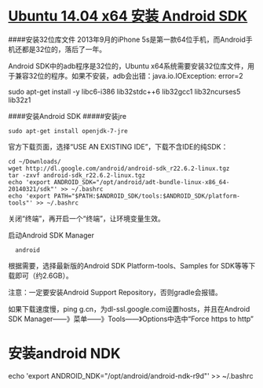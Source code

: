 [Ubuntu 14.04 x64 安装 Android SDK](nblogs.com/sink_cup/archive/2011/10/31/ubuntu_x64_android_sdk_java.html)
====================


####安装32位库文件
2013年9月的iPhone 5s是第一款64位手机，而Android手机还都是32位的，落后了一年。

Android SDK中的adb程序是32位的，Ubuntu x64系统需要安装32位库文件，用于兼容32位的程序。如果不安装，adb会出错：java.io.IOException: error=2

sudo apt-get install -y libc6-i386 lib32stdc++6 lib32gcc1 lib32ncurses5 lib32z1


####安装Android SDK
#####安装jre

`sudo apt-get install openjdk-7-jre`

官方下载页面，选择“USE AN EXISTING IDE”，下载不含IDE的纯SDK：[](http://developer.android.com/sdk/index.html)
```
cd ~/Downloads/
wget http://dl.google.com/android/android-sdk_r22.6.2-linux.tgz
tar -zxvf android-sdk_r22.6.2-linux.tgz
echo 'export ANDROID_SDK="/opt/android/adt-bundle-linux-x86_64-20140321/sdk"' >> ~/.bashrc
echo 'export PATH="$PATH:$ANDROID_SDK/tools:$ANDROID_SDK/platform-tools"' >> ~/.bashrc
```

关闭“终端”，再开启一个“终端”，让环境变量生效。

启动Android SDK Manager
```
  android
```

根据需要，选择最新版的Android SDK Platform-tools、Samples for SDK等等下载即可（约2.6GB）。

注意：一定要安装Android Support Repository，否则gradle会报错。

如果下载速度慢，ping g.cn，为dl-ssl.google.com设置hosts，并且在Android SDK Manager——》菜单——》Tools——》Options中选中“Force https to http”





安装android NDK
=================

echo 'export ANDROID_NDK="/opt/android/android-ndk-r9d"' >> ~/.bashrc

